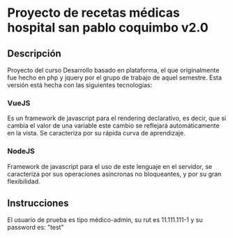 # Proyecto de recetas médicas hospital san pablo coquimbo v2.0

## Descripción
Proyecto del curso Desarrollo basado en plataforma, el que originalmente fue hecho en php y jquery
por el grupo de trabajo de aquel semestre. Esta versión está hecha con las siguientes tecnologías:

### VueJS
Es un framework de javascript para el rendering declarativo, es decir, que si cambia el valor de una variable este cambio se reflejará automáticamente en la vista. Se caracteriza por su rápida curva de aprendizaje.

### NodeJS
Framework de javascript para el uso de este lenguaje en el servidor, se caracteriza por sus operaciones asíncronas no bloqueantes, y por su gran flexibilidad. 


## Instrucciones
El usuario de prueba es tipo médico-admin, su rut es 11.111.111-1 y su password es: "test"